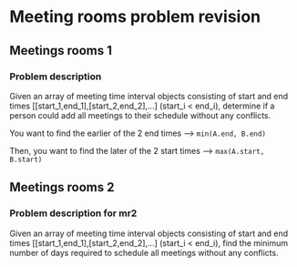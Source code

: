 # Meeting rooms problem revision

## Meetings rooms 1

### Problem description

Given an array of meeting time interval objects consisting of start and end times [[start_1,end_1],[start_2,end_2],...] (start_i < end_i), determine if a person could add all meetings to their schedule without any conflicts.

You want to find the earlier of the 2 end times --> `min(A.end, B.end)`

Then, you want to find the later of the 2 start times --> `max(A.start, B.start)`

## Meetings rooms 2

### Problem description for mr2

Given an array of meeting time interval objects consisting of start and end times [[start_1,end_1],[start_2,end_2],...] (start_i < end_i), find the minimum number of days required to schedule all meetings without any conflicts.


